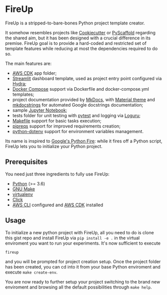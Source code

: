 # FireUp

FireUp is a stripped-to-bare-bones Python project template creator.

It somehow resembles projects like [Cookiecutter](https://github.com/cookiecutter/cookiecutter) or [PyScaffold](https://github.com/pyscaffold/pyscaffold) regarding the shared aim, but it has been designed with a crucial difference in its premise. FireUp goal is to provide a hard-coded and restricted set of template features while reducing at most the dependencies required to do so.

The main features are:

- [AWS CDK](https://docs.aws.amazon.com/cdk/latest/guide/home.html) app folder;
- [Streamlit](https://www.streamlit.io/) dashboard template, used as project entry point configured via [Hydra](https://hydra.cc/docs/intro/);
- [Docker Compose](https://docs.docker.com/compose/) support via Dockerfile and docker-compose.yml templates;
- project documentation provided by [MkDocs](https://www.mkdocs.org/), with [Material theme](https://squidfunk.github.io/mkdocs-material/getting-started/) and [mkdocstrings](https://github.com/pawamoy/mkdocstrings) for automated Google docstrings documentation;
- sample [Jupyter Notebook](https://jupyter.org/);
- tests folder for unit testing with [pytest](https://github.com/pytest-dev/pytest/) and logging via [Loguru](https://github.com/Delgan/loguru);
- [Makefile](https://www.gnu.org/software/make/) support for basic tasks execution;
- [pipreqs](https://github.com/bndr/pipreqs) support for improved requirements creation;
- [python-dotenv](https://github.com/theskumar/python-dotenv) support for environment variables management.

Its name is inspired to [Google's Python Fire](https://github.com/google/python-fire#why-is-it-called-fire): while it fires off a Python script, FireUp lets you to initialize your Python project.

## Prerequisites

You need just three ingredients to fully use FireUp:

- [Python](https://www.python.org/downloads/) (>= 3.6)
- [GNU Make](https://www.gnu.org/software/make/)
- [virtualenv](https://virtualenv.pypa.io/en/latest/)
- [Click](https://click.palletsprojects.com/en/7.x/#documentation)
- [AWS CLI](https://docs.aws.amazon.com/cli/latest/userguide/cli-chap-install.html) configured and [AWS CDK](https://docs.aws.amazon.com/cdk/latest/guide/home.html) installed

## Usage

To initialize a new python project with FireUp, all you need to do is clone this gist repo and install FireUp via `pip install -e .` in the virtual enviroment you want to run your experiments. It's now sufficient to execute

```python
fireup
```

and you will be prompted for project creation setup. Once the project folder has been created, you can cd into it from your base Python enviroment and execute `make create-env`.

You are now ready to further setup your project switching to the brand new enviroment and browsing all the default possibilities through `make help`.
